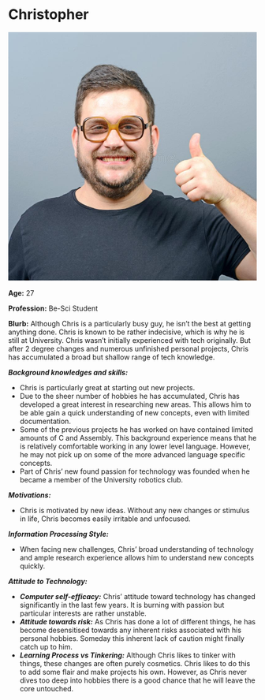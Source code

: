 # Christopher

![Chris](./assets/chris.jpg)

**Age:** 27

**Profession:** Be-Sci Student

**Blurb:** Although Chris is a particularly busy guy, he isn’t the best
at getting anything done. Chris is known to be rather indecisive, which
is why he is still at University. Chris wasn’t initially experienced
with tech originally. But after 2 degree changes and numerous unfinished
personal projects, Chris has accumulated a broad but shallow range of
tech knowledge.

***Background knowledges and skills:***

- Chris is particularly great at starting out new projects.
- Due to the sheer number of hobbies he has accumulated, Chris has
  developed a great interest in researching new areas. This allows him
  to be able gain a quick understanding of new concepts, even with
  limited documentation.
- Some of the previous projects he has worked on have contained limited
  amounts of C and Assembly. This background experience means that he is
  relatively comfortable working in any lower level language. However,
  he may not pick up on some of the more advanced language specific
  concepts.
- Part of Chris’ new found passion for technology was founded when he
  became a member of the University robotics club.

***Motivations:***

- Chris is motivated by new ideas. Without any new changes or stimulus
  in life, Chris becomes easily irritable and unfocused.

***Information Processing Style:***

- When facing new challenges, Chris’ broad understanding of technology
  and ample research experience allows him to understand new concepts
  quickly.

***Attitude to Technology:***

- ***Computer self-efficacy:*** Chris’ attitude toward technology has
  changed significantly in the last few years. It is burning with
  passion but particular interests are rather unstable.
- ***Attitude towards risk:*** As Chris has done a lot of different
  things, he has become desensitised towards any inherent risks
  associated with his personal hobbies. Someday this inherent lack of
  caution might finally catch up to him.
- ***Learning Process vs Tinkering:*** Although Chris likes to tinker
  with things, these changes are often purely cosmetics. Chris likes to
  do this to add some flair and make projects his own. However, as Chris
  never dives too deep into hobbies there is a good chance that he will
  leave the core untouched.
